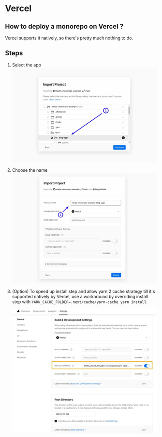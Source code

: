 # Vercel

## How to deploy a monorepo on Vercel ?

Vercel supports it natively, so there's pretty much nothing to do.

## Steps

1. Select the app
   ![](./images/vercel-monorepo-import.jpg)
2. Choose the name
   ![](./images/vercel-monorepo-naming.jpg)

3. (Option) To speed up install step and allow yarn 2 cache strategy till it's supported natively
   by Vercel, use a workaround by overriding install step with `YARN_CACHE_FOLDER=.next/cache/yarn-cache yarn install`.

   ![](./images/vercel-monorepo-cache.jpg)
